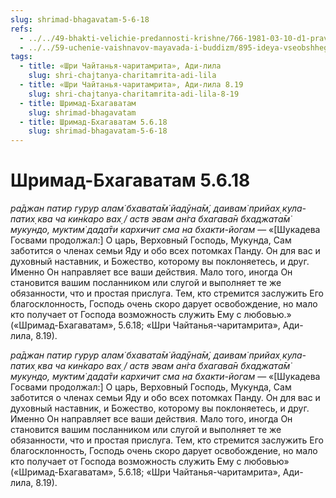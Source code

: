 ```yaml
---
slug: shrimad-bhagavatam-5-6-18
refs:
  - ../../49-bhakti-velichie-predannosti-krishne/766-1981-03-10-d1-pravo-predannyh-na-gospoda-kak-predstavitelej-svarupa-shakti.md
  - ../../59-uchenie-vaishnavov-mayavada-i-buddizm/895-ideya-vseobshhego-ravenstva-opasnoe-zabluzhdenie.md
tags:
  - title: «Шри Чайтанья-чаритамрита», Ади-лила
    slug: shri-chajtanya-charitamrita-adi-lila
  - title: «Шри Чайтанья-чаритамрита», Ади-лила 8.19
    slug: shri-chajtanya-charitamrita-adi-lila-8-19
  - title: Шримад-Бхагаватам
    slug: shrimad-bhagavatam
  - title: Шримад-Бхагаватам 5.6.18
    slug: shrimad-bhagavatam-5-6-18
---
```


# Шримад-Бхагаватам 5.6.18

*ра̄джан патир гурур алам̇ бхавата̄м̇ йадӯна̄м̇, даивам̇ прийах̣ кула-патих̣ ква ча кин̇каро вах̣ / аств эвам ан̇га бхагава̄н бхаджата̄м̇ мукундо, муктим̇ дада̄ти кархичит сма на бхакти-йогам* — «[Шукадева Госвами продолжал:] О царь, Верховный Господь, Мукунда, Сам заботится о членах семьи Яду и обо всех потомках Панду. Он для вас и духовный наставник, и Божество, которому вы поклоняетесь, и друг. Именно Он направляет все ваши действия. Мало того, иногда Он становится вашим посланником или слугой и выполняет те же обязанности, что и простая прислуга. Тем, кто стремится заслужить Его благосклонность, Господь очень скоро дарует освобождение, но мало кто получает от Господа возможность служить Ему с любовью.» («Шримад-Бхагаватам», 5.6.18; «Шри Чайтанья-чаритамрита», Ади-лила, 8.19).

*ра̄джан патир гурур алам̇ бхавата̄м̇ йадӯна̄м̇, даивам̇ прийах̣ кула-патих̣ ква ча кин̇каро вах̣ / аств эвам ан̇га бхагава̄н бхаджата̄м̇ мукундо, муктим̇ дада̄ти кархичит сма на бхакти-йогам* — «[Шукадева Госвами продолжал:] О царь, Верховный Господь, Мукунда, Сам заботится о членах семьи Яду и обо всех потомках Панду. Он для вас и духовный наставник, и Божество, которому вы поклоняетесь, и друг. Именно Он направляет все ваши действия. Мало того, иногда Он становится вашим посланником или слугой и выполняет те же обязанности, что и простая прислуга. Тем, кто стремится заслужить Его благосклонность, Господь очень скоро дарует освобождение, но мало кто получает от Господа возможность служить Ему с любовью» («Шримад-Бхагаватам», 5.6.18; «Шри Чайтанья-чаритамрита», Ади-лила, 8.19).


